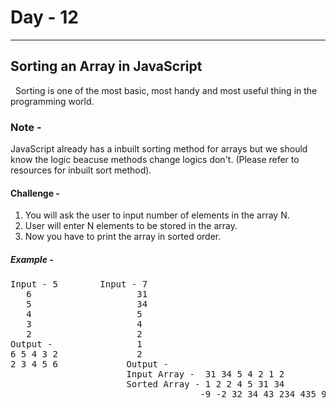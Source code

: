 # Day - 12
---
## Sorting an Array in JavaScript
 &nbsp;
 Sorting is one of the most basic, most handy and most useful thing in the programming world.


### Note - 
JavaScript already has a inbuilt sorting method for arrays but we should know the logic beacuse methods change logics don't.
(Please refer to resources for inbuilt sort method).

#### Challenge - 
1. You will ask the user to input number of elements in the array N.
2. User will enter N elements to be stored in the array.
3. Now you have to print the array in sorted order.

##### Example -
<pre>Input - 5        Input - 7                                     Input - 8 
   6                    31                                                 943
   5                    34                                                 -2  
   4                    5                                                  234
   3                    4                                                  -9
   2                    2                                                  876         
Output -                1                                                  43  
6 5 4 3 2               2                                                  5                        
2 3 4 5 6             Output -                                             -9             
                      Input Array -  31 34 5 4 2 1 2                Output -  
                      Sorted Array - 1 2 2 4 5 31 34                    Input array -  943 -2 234 -9 876 43 5 -98
                                    -9 -2 32 34 43 234 435 943          Output array - -98 -9 -2 5 43 234 876 943 
</pre>         